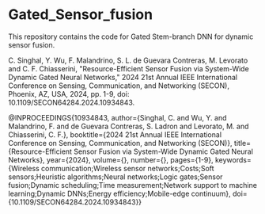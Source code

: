 # Gated_Sensor_fusion
This repository contains the code for Gated Stem-branch DNN for dynamic sensor fusion.

C. Singhal, Y. Wu, F. Malandrino, S. L. de Guevara Contreras, M. Levorato and C. F. Chiasserini, "Resource-Efficient Sensor Fusion via System-Wide Dynamic Gated Neural Networks," 2024 21st Annual IEEE International Conference on Sensing, Communication, and Networking (SECON), Phoenix, AZ, USA, 2024, pp. 1-9, doi: 10.1109/SECON64284.2024.10934843.

@INPROCEEDINGS{10934843,
   author={Singhal, C. and Wu, Y. and Malandrino, F. and de Guevara Contreras, S. Ladron and Levorato, M. and Chiasserini, C. F.},
   booktitle={2024 21st Annual IEEE International Conference on Sensing, Communication, and Networking (SECON)}, 
   title={Resource-Efficient Sensor Fusion via System-Wide Dynamic Gated Neural Networks}, 
   year={2024},
   volume={},
   number={},
   pages={1-9},
   keywords={Wireless communication;Wireless sensor networks;Costs;Soft sensors;Heuristic algorithms;Neural networks;Logic gates;Sensor fusion;Dynamic scheduling;Time measurement;Network support to machine learning;Dynamic DNNs;Energy efficiency;Mobile-edge continuum},
   doi={10.1109/SECON64284.2024.10934843}}

